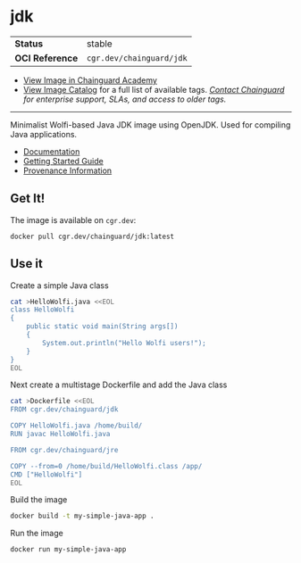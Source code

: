 <!--monopod:start-->
# jdk
| | |
| - | - |
| **Status** | stable |
| **OCI Reference** | `cgr.dev/chainguard/jdk` |


* [View Image in Chainguard Academy](https://edu.chainguard.dev/chainguard/chainguard-images/reference/jdk/overview/)
* [View Image Catalog](https://console.enforce.dev/images/catalog) for a full list of available tags.
*[Contact Chainguard](https://www.chainguard.dev/chainguard-images) for enterprise support, SLAs, and access to older tags.*

---
<!--monopod:end-->

Minimalist Wolfi-based Java JDK image using OpenJDK.  Used for compiling Java applications.

- [Documentation](https://edu.chainguard.dev/chainguard/chainguard-images/reference/jdk)
- [Getting Started Guide](https://edu.chainguard.dev/chainguard/chainguard-images/reference/jdk/overview/#use-it)
- [Provenance Information](https://edu.chainguard.dev/chainguard/chainguard-images/reference/jdk/provenance_info/)

## Get It!

The image is available on `cgr.dev`:

```
docker pull cgr.dev/chainguard/jdk:latest
```

## Use it

Create a simple Java class

```sh
cat >HelloWolfi.java <<EOL
class HelloWolfi
{
    public static void main(String args[])
    {
        System.out.println("Hello Wolfi users!");
    }
}
EOL
```

Next create a multistage Dockerfile and add the Java class

```sh
cat >Dockerfile <<EOL
FROM cgr.dev/chainguard/jdk

COPY HelloWolfi.java /home/build/
RUN javac HelloWolfi.java

FROM cgr.dev/chainguard/jre

COPY --from=0 /home/build/HelloWolfi.class /app/
CMD ["HelloWolfi"]
EOL
```

Build the image

```sh
docker build -t my-simple-java-app .
```

Run the image
```sh
docker run my-simple-java-app
```
